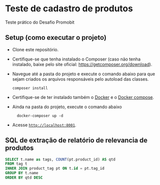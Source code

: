 # Teste de cadastro de produtos
Teste prático do Desafio Promobit

## Setup (como executar o projeto)
- Clone este repositório.
- Certifique-se que tenha instalado o Composer (caso não tenha instalado, baixe pelo site oficial: https://getcomposer.org/download).
- Navegue até a pasta do projeto e execute o comando abaixo para que sejam criados os arquivos responsáveis pelo autoload das classes. 

  ```
  composer install
  ```
- Certifique-se de ter instalado também o [Docker](https://docs.docker.com/get-docker/) e o [Docker compose](https://docs.docker.com/compose/install/).
- Ainda na pasta do projeto, execute o comando abaixo

  ```
    docker-composer up -d
  ```
- Acesse [``http://localhost:8001``](http://localhost:8001).

## SQL de extração de relatório de relevancia de produtos

```sql
SELECT t.name as tags, COUNT(pt.product_id) AS qtd 
FROM tag t 
INNER JOIN product_tag pt ON t.id = pt.tag_id
GROUP BY t.name
ORDER BY qtd DESC
```
